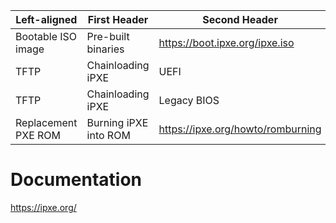 | Left-aligned | First Header  | Second Header |
| --- | --- | --- |
| Bootable ISO image | Pre-built binaries | https://boot.ipxe.org/ipxe.iso |
| TFTP | Chainloading iPXE | UEFI  | http://boot.ipxe.org/ipxe.efi |
| TFTP | Chainloading iPXE | Legacy BIOS  | http://boot.ipxe.org/undionly.kpxe |
| Replacement PXE ROM | Burning iPXE into ROM | https://ipxe.org/howto/romburning |

# Documentation
https://ipxe.org/
